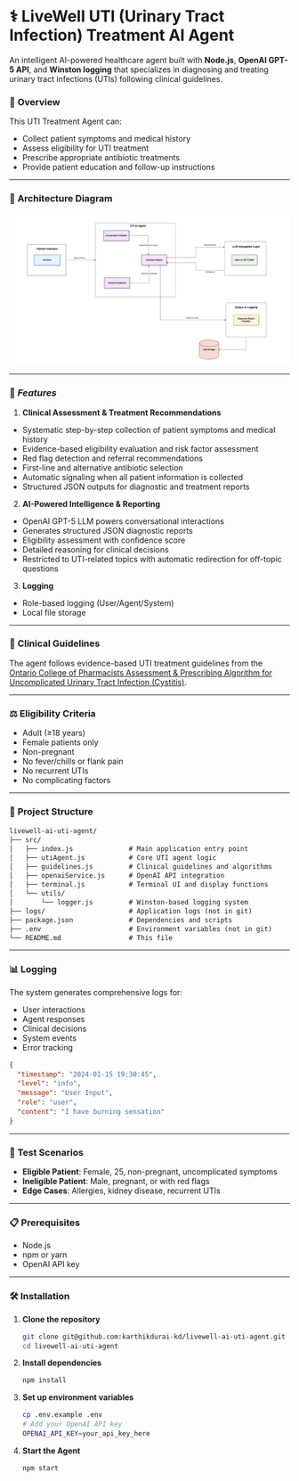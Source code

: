 # ⚕️ LiveWell UTI (Urinary Tract Infection) Treatment AI Agent
An intelligent AI-powered healthcare agent built with **Node.js**, **OpenAI GPT-5 API**, and **Winston logging** that specializes in diagnosing and treating urinary tract infections (UTIs) following clinical guidelines. 

### 🎯 **Overview**

This UTI Treatment Agent can:
- Collect patient symptoms and medical history
- Assess eligibility for UTI treatment
- Prescribe appropriate antibiotic treatments
- Provide patient education and follow-up instructions

---

### 📎 **Architecture Diagram**

<img width="870" alt="Architerure Diagram" src="assets/uti-agent-architecture.png" />

---

### 🚀 ***Features***

1. **Clinical Assessment & Treatment Recommendations**
- Systematic step-by-step collection of patient symptoms and medical history
- Evidence-based eligibility evaluation and risk factor assessment
- Red flag detection and referral recommendations
- First-line and alternative antibiotic selection
- Automatic signaling when all patient information is collected
- Structured JSON outputs for diagnostic and treatment reports

2. **AI-Powered Intelligence & Reporting**
- OpenAI GPT-5 LLM powers conversational interactions
- Generates structured JSON diagnostic reports
- Eligibility assessment with confidence score
- Detailed reasoning for clinical decisions
- Restricted to UTI-related topics with automatic redirection for off-topic questions

3. **Logging**
- Role-based logging (User/Agent/System)
- Local file storage

---

### 🏥 **Clinical Guidelines**

The agent follows evidence-based UTI treatment guidelines from the [Ontario College of Pharmacists Assessment & Prescribing Algorithm for Uncomplicated Urinary Tract Infection (Cystitis)](https://www.ocpinfo.com/wp-content/uploads/2022/12/assessment-prescribing-algorithm-urinary-tract-infection-english.pdf).

---

### ⚖️ **Eligibility Criteria**
- Adult (≥18 years)
- Female patients only
- Non-pregnant
- No fever/chills or flank pain
- No recurrent UTIs
- No complicating factors

---

### 📁 **Project Structure**

```
livewell-ai-uti-agent/
├── src/
│   ├── index.js              # Main application entry point
│   ├── utiAgent.js           # Core UTI agent logic
│   ├── guidelines.js         # Clinical guidelines and algorithms
│   ├── openaiService.js      # OpenAI API integration
│   ├── terminal.js           # Terminal UI and display functions
│   └── utils/
│       └── logger.js         # Winston-based logging system
├── logs/                     # Application logs (not in git)
├── package.json              # Dependencies and scripts
├── .env                      # Environment variables (not in git)
└── README.md                 # This file
```
---

### 📊 **Logging**

The system generates comprehensive logs for:
- User interactions
- Agent responses
- Clinical decisions
- System events
- Error tracking

```json
{
  "timestamp": "2024-01-15 19:30:45",
  "level": "info",
  "message": "User Input",
  "role": "user",
  "content": "I have burning sensation"
}
```

---

### 🔖 **Test Scenarios**
- **Eligible Patient**: Female, 25, non-pregnant, uncomplicated symptoms
- **Ineligible Patient**: Male, pregnant, or with red flags
- **Edge Cases**: Allergies, kidney disease, recurrent UTIs

---

### 📋 **Prerequisites**

- Node.js
- npm or yarn
- OpenAI API key

---

### 🛠️ **Installation**

1. **Clone the repository**
   ```bash
   git clone git@github.com:karthikdurai-kd/livewell-ai-uti-agent.git
   cd livewell-ai-uti-agent
   ```

2. **Install dependencies**
   ```bash
   npm install
   ```

3. **Set up environment variables**
   ```bash
   cp .env.example .env
   # Add your OpenAI API key
   OPENAI_API_KEY=your_api_key_here
   ```

4. **Start the Agent**
   ```bash
   npm start
   ```